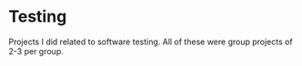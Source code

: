 # Testing

Projects I did related to software testing. All of these were group projects of 2-3 per group.